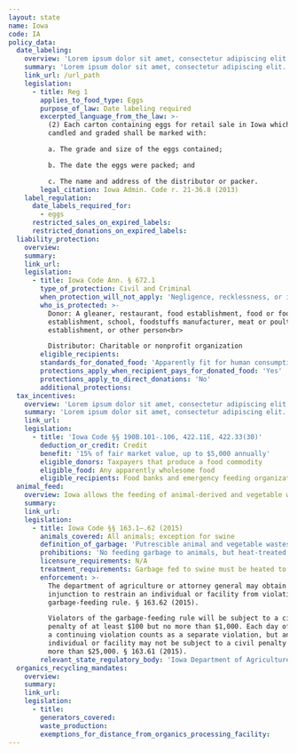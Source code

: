 ```yaml
---
layout: state
name: Iowa
code: IA
policy_data:
  date_labeling:
    overview: 'Lorem ipsum dolor sit amet, consectetur adipiscing elit. Curabitur tellus mi, consequat at laoreet eget, vestibulum nec dolor. Vivamus volutpat quam ac quam bibendum rutrum.'
    summary: 'Lorem ipsum dolor sit amet, consectetur adipiscing elit. Curabitur tellus mi, consequat at laoreet eget, vestibulum nec dolor. Vivamus volutpat quam ac quam bibendum rutrum.'
    link_url: /url_path
    legislation:
      - title: Reg 1
        applies_to_food_type: Eggs
        purpose_of_law: Date labeling required
        excerpted_language_from_the_law: >-
          (2) Each carton containing eggs for retail sale in Iowa which have been
          candled and graded shall be marked with:

          a. The grade and size of the eggs contained;

          b. The date the eggs were packed; and

          c. The name and address of the distributor or packer.
        legal_citation: Iowa Admin. Code r. 21-36.8 (2013)
    label_regulation:
      date_labels_required_for:
        - eggs
      restricted_sales_on_expired_labels:
      restricted_donations_on_expired_labels:
  liability_protection:
    overview:
    summary:
    link_url:
    legislation:
      - title: Iowa Code Ann. § 672.1
        type_of_protection: Civil and Criminal
        when_protection_will_not_apply: 'Negligence, recklessness, or intentional misconduct, or if the donor or nonprofit had actual or constructive knowledge that the food was contaminated or harmful to health'
        who_is_protected: >-
          Donor: A gleaner, restaurant, food establishment, food or food services
          establishment, school, foodstuffs manufacturer, meat or poultry
          establishment, or other person<br>

          Distributor: Charitable or nonprofit organization
        eligible_recipients:
        standards_for_donated_food: 'Apparently fit for human consumption; includes food not readily marketable due to appearance, freshness, grade, or surplus but not defective canned goods'
        protections_apply_when_recipient_pays_for_donated_food: 'Yes'
        protections_apply_to_direct_donations: 'No'
        additional_protections:
  tax_incentives:
    overview: 'Lorem ipsum dolor sit amet, consectetur adipiscing elit. Curabitur tellus mi, consequat at laoreet eget, vestibulum nec dolor. Vivamus volutpat quam ac quam bibendum rutrum.'
    summary: 'Lorem ipsum dolor sit amet, consectetur adipiscing elit. Curabitur tellus mi, consequat at laoreet eget, vestibulum nec dolor. Vivamus volutpat quam ac quam bibendum rutrum.'
    link_url:
    legislation:
      - title: 'Iowa Code §§ 190B.101-.106, 422.11E, 422.33(30)'
        deduction_or_credit: Credit
        benefit: '15% of fair market value, up to $5,000 annually'
        eligible_donors: Taxpayers that produce a food commodity
        eligible_food: Any apparently wholesome food
        eligible_recipients: Food banks and emergency feeding organizations
  animal_feed:
    overview: Iowa allows the feeding of animal-derived and vegetable waste to swine provided that it has been properly heat-treated. Individuals may feed household garbage to their own swine without heat-treating it.
    summary:
    link_url:
    legislation:
      - title: Iowa Code §§ 163.1–.62 (2015)
        animals_covered: All animals; exception for swine
        definition_of_garbage: 'Putrescible animal and vegetable wastes resulting from the handling, preparation, cooking, and consumption of foods, including animal carcasses or parts. “Garbage” includes all waste material, byproducts of a kitchen, restaurant, hotel, or slaughterhouse, every refuse accumulation of animal, fruit, or vegetable matter, liquids or otherwise, or grain not consumed, that is collected from hog sales pen floors in public stockyards. Animals or parts of animals, which are processed by slaughterhouses or rendering establishments, and which as part of the processing are heated to not less than 212 degrees Fahrenheit for thirty minutes, are not garbage for purposes of this chapter. § 163.26 (2015).'
        prohibitions: 'No feeding garbage to animals, but heat-treated garbage may be fed to swine and individuals may feed untreated household garbage to their own swine. §§ 163.26–.27 (2015).'
        licensure_requirements: N/A
        treatment_requirements: Garbage fed to swine must be heated to at least 212 degrees Fahrenheit for 30 minutes. § 163.26 (2015).
        enforcement: >-
          The department of agriculture or attorney general may obtain an
          injunction to restrain an individual or facility from violating the
          garbage-feeding rule. § 163.62 (2015).

          Violators of the garbage-feeding rule will be subject to a civil
          penalty of at least $100 but no more than $1,000. Each day of
          a continuing violation counts as a separate violation, but an
          individual or facility may not be subject to a civil penalty totaling
          more than $25,000. § 163.61 (2015).
        relevant_state_regulatory_body: 'Iowa Department of Agriculture & Land Stewardship (§ 163.1 (2015)), <a href="http://www.iowaagriculture.gov/" target="_blank">http://www.iowaagriculture.gov/</a>.'
  organics_recycling_mandates:
    overview:
    summary:
    link_url:
    legislation:
      - title:
        generators_covered:
        waste_production:
        exemptions_for_distance_from_organics_processing_facility:
---
```

